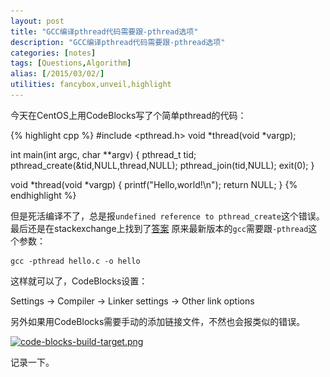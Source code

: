 ```yaml
---
layout: post
title: "GCC编译pthread代码需要跟-pthread选项"
description: "GCC编译pthread代码需要跟-pthread选项"
categories: [notes]
tags: [Questions,Algorithm]
alias: [/2015/03/02/]
utilities: fancybox,unveil,highlight
---
```


今天在CentOS上用CodeBlocks写了个简单pthread的代码：

{% highlight cpp %}
#include <pthread.h>
void *thread(void *vargp);

int main(int argc, char **argv)
{
    pthread_t tid;
    pthread_create(&tid,NULL,thread,NULL);
    pthread_join(tid,NULL);
    exit(0);
}

void *thread(void *vargp)
{
    printf("Hello,world!\n");
    return NULL;
}
{% endhighlight %}

但是死活编译不了，总是报`undefined reference to pthread_create`这个错误。最后还是在stackexchange上找到了[答案][1]
原来最新版本的`gcc`需要跟`-pthread`这个参数：

	gcc -pthread hello.c -o hello

这样就可以了，CodeBlocks设置：

Settings → Compiler → Linker settings → Other link options

另外如果用CodeBlocks需要手动的添加链接文件，不然也会报类似的错误。

<a class="post-image" href="/assets/images/posts/code-blocks-build-target.png">
<img itemprop="image" data-src="/assets/images/posts/code-blocks-build-target.png" src="/assets/js/unveil/loader.gif" alt="code-blocks-build-target.png" />
</a>

记录一下。


[1]: http://unix.stackexchange.com/questions/33396/gcc-cant-link-to-pthread


